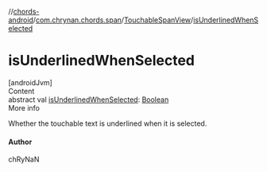 //[chords-android](../../../index.md)/[com.chrynan.chords.span](../index.md)/[TouchableSpanView](index.md)/[isUnderlinedWhenSelected](is-underlined-when-selected.md)



# isUnderlinedWhenSelected  
[androidJvm]  
Content  
abstract val [isUnderlinedWhenSelected](is-underlined-when-selected.md): [Boolean](https://kotlinlang.org/api/latest/jvm/stdlib/kotlin/-boolean/index.html)  
More info  


Whether the touchable text is underlined when it is selected.



#### Author  


chRyNaN

  




